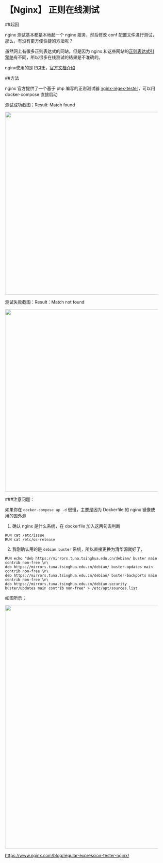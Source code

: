 # 【Nginx】 正则在线测试


<!--more-->

##起因

nginx 测试基本都是本地起一个 nginx 服务，然后修改 conf 配置文件进行测试，那么，有没有更方便快捷的方法呢？

虽然网上有很多正则表达式的网站，但是因为 nginx 和这些网站的[正则表达式引擎略](https://en.wikipedia.org/wiki/Comparison_of_regular-expression_engines#Libraries)有不同，所以很多在线测试的结果是不准确的。

nginx使用的是 [PCRE](http://www.pcre.org/)，[官方文档介绍](http://nginx.org/en/docs/configure.html)

##方法

nginx 官方提供了一个基于 php 编写的正则测试器 [nginx-regex-tester](https://github.com/nginxinc/NGINX-Demos/tree/master/nginx-regex-tester)，可以用 docker-compose 直接启动



测试成功截图；Result: Match found

<img src="https://cdn.jsdelivr.net/gh/ZhaoUncle/image@main/blog/image-20210105161347338.png" width="600" hegiht="250" align=center/>



测试失败截图：Result：Match not found

<img src="https://cdn.jsdelivr.net/gh/ZhaoUncle/image@main/blog/image-20210105161418649.png" width="600" hegiht="250" align=center/>

###注意问题：

如果你在 `docker-compose up -d` 很慢，主要是因为 Dockerfile 的 nginx 镜像使用的国外源

1. 确认 nginx 是什么系统，在 dockerfile 加入这两句去判断

```
RUN cat /etc/issue
RUN cat /etc/os-release
```

2. 我刚确认用的是 `debian buster` 系统，所以直接更换为清华源就好了，

```
RUN echo "deb https://mirrors.tuna.tsinghua.edu.cn/debian/ buster main contrib non-free \n\
deb https://mirrors.tuna.tsinghua.edu.cn/debian/ buster-updates main contrib non-free \n\
deb https://mirrors.tuna.tsinghua.edu.cn/debian/ buster-backports main contrib non-free \n\
deb https://mirrors.tuna.tsinghua.edu.cn/debian-security buster/updates main contrib non-free" > /etc/apt/sources.list
```

如图所示；

<img src="https://cdn.jsdelivr.net/gh/ZhaoUncle/image@main/blog/image-20210105163028746.png" width="800" hegiht="250" align=center/>



https://www.nginx.com/blog/regular-expression-tester-nginx/


